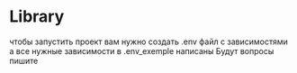 # Library
чтобы запустить проект вам нужно создать .env файл с зависимостями а все нужные зависимости в .env_exemple написаны 
Будут вопросы пишите  